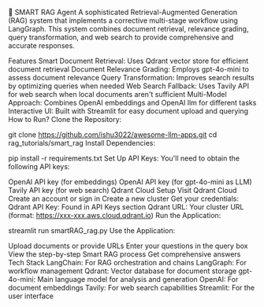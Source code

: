 🔄 SMART RAG Agent
A sophisticated Retrieval-Augmented Generation (RAG) system that implements a corrective multi-stage workflow using LangGraph. This system combines document retrieval, relevance grading, query transformation, and web search to provide comprehensive and accurate responses.

Features
Smart Document Retrieval: Uses Qdrant vector store for efficient document retrieval
Document Relevance Grading: Employs gpt-4o-mini to assess document relevance
Query Transformation: Improves search results by optimizing queries when needed
Web Search Fallback: Uses Tavily API for web search when local documents aren't sufficient
Multi-Model Approach: Combines OpenAI embeddings and OpenAI llm for different tasks
Interactive UI: Built with Streamlit for easy document upload and querying
How to Run?
Clone the Repository:

git clone https://github.com/ishu3022/awesome-llm-apps.git
cd rag_tutorials/smart_rag
Install Dependencies:

pip install -r requirements.txt
Set Up API Keys: You'll need to obtain the following API keys:

OpenAI API key (for embeddings)
OpenAI API key (for gpt-4o-mini as LLM)
Tavily API key (for web search)
Qdrant Cloud Setup
Visit Qdrant Cloud
Create an account or sign in
Create a new cluster
Get your credentials:
Qdrant API Key: Found in API Keys section
Qdrant URL: Your cluster URL (format: https://xxx-xxx.aws.cloud.qdrant.io)
Run the Application:

streamlit run smartRAG_rag.py
Use the Application:

Upload documents or provide URLs
Enter your questions in the query box
View the step-by-step Smart RAG process
Get comprehensive answers
Tech Stack
LangChain: For RAG orchestration and chains
LangGraph: For workflow management
Qdrant: Vector database for document storage
gpt-4o-mini: Main language model for analysis and generation
OpenAI: For document embeddings
Tavily: For web search capabilities
Streamlit: For the user interface
